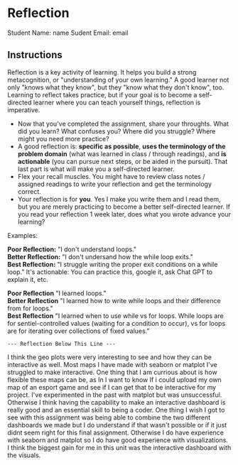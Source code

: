# Reflection

Student Name:  name
Sudent Email:  email

## Instructions

Reflection is a key activity of learning. It helps you build a strong metacognition, or "understanding of your own learning." A good learner not only "knows what they know", but they "know what they don't know", too. Learning to reflect takes practice, but if your goal is to become a self-directed learner where you can teach yourself things, reflection is imperative.

- Now that you've completed the assignment, share your throughts. What did you learn? What confuses you? Where did you struggle? Where might you need more practice?
- A good reflection is: **specific as possible**,  **uses the terminology of the problem domain** (what was learned in class / through readings), and **is actionable** (you can pursue next steps, or be aided in the pursuit). That last part is what will make you a self-directed learner.
- Flex your recall muscles. You might have to review class notes / assigned readings to write your reflection and get the terminology correct.
- Your reflection is for **you**. Yes I make you write them and I read them, but you are merely practicing to become a better self-directed learner. If you read your reflection 1 week later, does what you wrote advance your learning?

Examples:

**Poor Reflection:**  "I don't understand loops."   
**Better Reflection:** "I don't undersand how the while loop exits."   
**Best Reflection:** "I struggle writing the proper exit conditions on a while loop." It's actionable: You can practice this, google it, ask Chat GPT to explain it, etc. 

**Poor Reflection** "I learned loops."   
**Better Reflection** "I learned how to write while loops and their difference from for loops."   
**Best Reflection** "I learned when to use while vs for loops. While loops are for sentiel-controlled values (waiting for a condition to occur), vs for loops are for iterating over collections of fixed values."

`--- Reflection Below This Line ---`

I think the geo plots were very interesting to see and how they can be interactive as well. Most maps I have made with seaborn or matplot I've struggled to make interactive. One thing that I am currious about is how flexible these maps can be,  as In I want to know If i could upload my own map of an esport game and see if I can get that to be interactive for my project. I've experimented in the past with matplot but was unsuccessful. Otherwise I think having the capability to make an interactive dashboard is really good and an essential skill to being a coder. One thing I wish I got to see with this assignment was being able to combine the two different dashboards we made but I do understand if that wasn't possible or if it just didnt seem right for this final assignment. Otherwise I do have experience with seaborn and matplot so I do have good experience with visualizations. I think the biggest gain for me in this unit was the interactive dashboard with the visuals.
